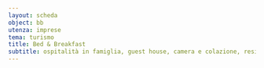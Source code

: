 ```yaml
---
layout: scheda
object: bb
utenza: imprese
tema: turismo
title: Bed & Breakfast
subtitle: ospitalità in famiglia, guest house, camera e colazione, residenza d'epoca, Airbnb, B&B
---
```

